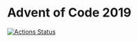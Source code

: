 # Advent of Code 2019

[![Actions Status](https://github.com/aaronsky/aoc-2019/workflows/Smoke%20Test/badge.svg?branch=master)](https://github.com/aaronsky/aoc-2019/actions)
